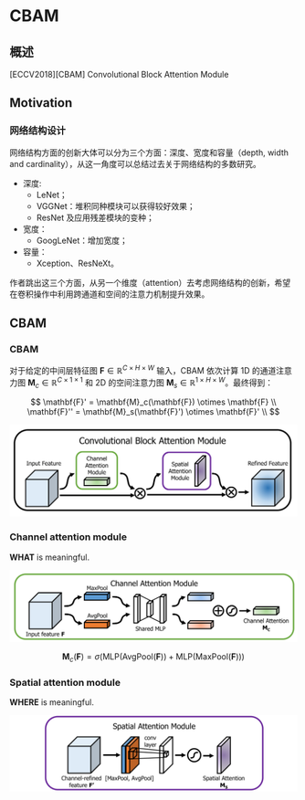 # CBAM

## 概述

[ECCV2018][CBAM] Convolutional Block Attention Module

## Motivation

### 网络结构设计

网络结构方面的创新大体可以分为三个方面：深度、宽度和容量（depth, width and cardinality），从这一角度可以总结过去关于网络结构的多数研究。

- 深度:
  - LeNet；
  - VGGNet：堆积同种模块可以获得较好效果；
  - ResNet 及应用残差模块的变种；
- 宽度：
  - GoogLeNet：增加宽度；
- 容量：
  - Xception、ResNeXt。

作者跳出这三个方面，从另一个维度（attention）去考虑网络结构的创新，希望在卷积操作中利用跨通道和空间的注意力机制提升效果。

## CBAM

### CBAM

对于给定的中间层特征图 $\mathbf{F} \in \mathbb{R}^{C \times H \times W}$ 输入，CBAM 依次计算 1D 的通道注意力图 $\mathbf{M}_c \in \mathbb{R}^{C \times 1 \times 1}$ 和 2D 的空间注意力图 $\mathbf{M}_s \in \mathbb{R}^{1 \times H \times W}$。最终得到：

$$
\mathbf{F}' = \mathbf{M}_c(\mathbf{F}) \otimes \mathbf{F} \\
\mathbf{F}'' = \mathbf{M}_s(\mathbf{F}') \otimes \mathbf{F}' \\
$$

![](./img/cbam.PNG)

### Channel attention module

**WHAT** is meaningful.

![](./img/channel_attention_module.PNG)

$$
\mathbf{M}_c(\mathbf{F}) = \sigma(\text{MLP}(\text{AvgPool}(\mathbf{F})) + \text{MLP}(\text{MaxPool}(\mathbf{F})))
$$

### Spatial attention module

**WHERE** is meaningful.

![](./img/spatial_attention_module.PNG)
